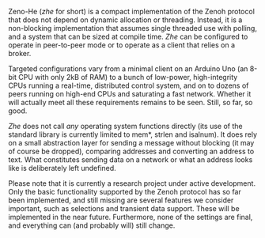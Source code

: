 Zeno-He (*zhe* for short) is a compact implementation of the Zenoh protocol that does not depend on dynamic allocation or threading. Instead, it is a non-blocking implementation that assumes single threaded use with polling, and a system that can be sized at compile time. *Zhe* can be configured to operate in peer-to-peer mode or to operate as a client that relies on a broker.

Targeted configurations vary from a minimal client on an Arduino Uno (an 8-bit CPU with only 2kB of RAM) to a bunch of low-power, high-integrity CPUs running a real-time, distributed control system, and on to dozens of peers running on high-end CPUs and saturating a fast network. Whether it will actually meet all these requirements remains to be seen. Still, so far, so good.

*Zhe* does not call *any* operating system functions directly (its use of the standard library is currently limited to mem*, strlen and isalnum). It does rely on a small abstraction layer for sending a message without blocking (it may of course be dropped), comparing addresses and converting an address to text. What constitutes sending data on a network or what an address looks like is deliberately left undefined.

Please note that it is currently a research project under active development. Only the basic functionality supported by the Zenoh protocol has so far been implemented, and still missing are several features we consider important, such as selections and transient data support. These will be implemented in the near future. Furthermore, none of the settings are final, and everything can (and probably will) still change.
